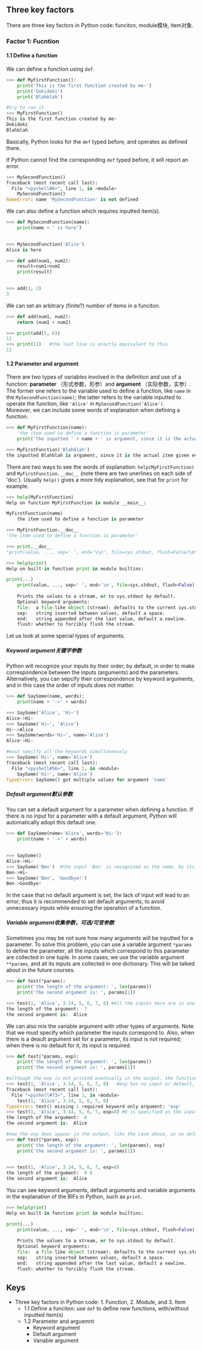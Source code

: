 ## Three key factors
There are three key factors in Python code: funciton, module模块, item对象.

### Factor 1: Fucntion
#### 1.1 Define a function
We can define a function using `def`.
```Python
>>> def MyFirstFunction():
	print('This is the first function created by me~')
	print('Dokidoki')
	print('Blahblah')

#try to run it	
>>> MyFirstFunction()
This is the first function created by me~
Dokidoki
Blahblah
```
Basically, Python looks for the `def` typed before, and operates as defined there.

If Python cannot find the corresponding `def` typed before, it will report an error.
```Python
>>> MySecondFunction()
Traceback (most recent call last):
  File "<pyshell#6>", line 1, in <module>
    MySecondFunction()
NameError: name 'MySecondFunction' is not defined
```
We can also define a function which requires inputted item(s).
```Python
>>> def MySecondFunction(name):
	print(name + ' is here')

	
>>> MySecondFunction('Alice')
Alice is here
```
```Python
>>> def add(num1, num2):
	result=num1+num2
	print(result)

	
>>> add(1, 2)
3
``` 
We can set an arbitrary (finite?) number of items in a funciton.

```Python
>>> def add(num1, num2):
	return (num1 + num2)

>>> print(add(5, 6))
11
>>> print(11)   #the last line is exactly equivalent to this
11
```

#### 1.2 Parameter and argument
There are two types of variables involved in the definition and use of a function: __parameter__ （形式参数，形参）and __argument__ （实际参数，实参）.
The former one refers to the variable used to define a function, like `name` in the `MySecondFunction(name)`; the latter refers to the variable inputted to operate the function, like `'Alice'` in `MySecondFunction('Alice')`.\
Moreover, we can include some words of explanation when defining a function.
```Python
>>> def MyFirstFunction(name):
	'the item used to define a function is parameter'
	print('the inputted ' + name + ' is argument, since it is the actual item given eventually')

>>> MyFirstFunction('Blahblah')
the inputted Blahblah is argument, since it is the actual item given eventually
```
There are two ways to see the words of explanation: `help(MyFirstFunction)` and `MyFirstFunction.__doc__` (note there are two unerlines on each side of 'doc'). Usually `help()` gives a more tidy explanation, see that for `print` for example.
```Python
>>> help(MyFirstFunction)
Help on function MyFirstFunction in module __main__:

MyFirstFunction(name)
    the item used to define a function is parameter

>>> MyFirstFunction.__doc__
'the item used to define a function is parameter'
```
```Python
>>> print.__doc__
"print(value, ..., sep=' ', end='\\n', file=sys.stdout, flush=False)\n\nPrints the values to a stream, or to sys.stdout by default.\nOptional keyword arguments:\nfile:  a file-like object (stream); defaults to the current sys.stdout.\nsep:   string inserted between values, default a space.\nend:   string appended after the last value, default a newline.\nflush: whether to forcibly flush the stream."

>>> help(print)
Help on built-in function print in module builtins:

print(...)
    print(value, ..., sep=' ', end='\n', file=sys.stdout, flush=False)
    
    Prints the values to a stream, or to sys.stdout by default.
    Optional keyword arguments:
    file:  a file-like object (stream); defaults to the current sys.stdout.
    sep:   string inserted between values, default a space.
    end:   string appended after the last value, default a newline.
    flush: whether to forcibly flush the stream.

```
Let us look at some special types of arguments.
##### Keyword argument关键字参数
Python will recognize your inputs by their order, by default, in order to make correspondence between the inputs (arguments) and the parameters. Alternatively, you can sepcify their correspondence by keyword arguments, and in this case the order of inputs does not matter.
```Python
>>> def SaySome(name, words):
	print(name + '->' + words)

>>> SaySome('Alice', 'Hi~')
Alice->Hi~
>>> SaySome('Hi~', 'Alice')
Hi~->Alice
>>> SaySome(words='Hi~', name='Alice')
Alice->Hi~

#must specify all the keywords simultaneously
>>> SaySome('Hi~', name='Alice')
Traceback (most recent call last):
  File "<pyshell#56>", line 1, in <module>
    SaySome('Hi~', name='Alice')
TypeError: SaySome() got multiple values for argument 'name'
```
##### Default argument默认参数
You can set a default argument for a parameter when defining a function. If there is no input for a parameter with a default argument, Python will automatically adopt this default one. 
```Python
>>> def SaySome(name='Alice', words='Hi~'):
	print(name + '->' + words)

	
>>> SaySome()
Alice->Hi~
>>> SaySome('Ben')  #the input 'Ben' is recognized as the name, by its order (1st parameter = 1st input)
Ben->Hi~
>>> SaySome('Ben', 'Goodbye!') 
Ben->Goodbye!
```
In the case that no default argument is set, the lack of input will lead to an error; thus it is recommended to set default arguments, to avoid unnecessary inputs while ensuring the operation of a function.

##### Variable argument收集参数，可选/可变参数
Sometimes you may be not sure how many arguments will be inputted for a parameter. To solve this problem, you can use a variable argument `*params` to define the parameter; all the inputs which correspond to this parameter are collected in one tuple. In some cases, we use the variable argument `**params`, and all its inputs are collected in one dictionary. This will be talked about in the future courses.
```Python
>>> def test(*params):
	print('the length of the argument: ', len(params))
	print('the second argument is: ', params[1])

>>> test(1, 'Alice', 3.14, 5, 6, 7, 8) #All the inputs here are in one tuple 'params'
the length of the argument:  7
the second argument is:  Alice
```
We can also mix the variable argument with other types of arguments. Note that we must specify which parameter the inputs correspond to. Also, when there is a deault argument set for a parameter, its input is not required; when there is no default for it, its input is required.
```Python
>>> def test(*params, exp):
	print('the length of the argument: ', len(params))
	print('the second argument is: ', params[1])

#although the exp is not printed eventually in the output, the function requires its input since there is no default argument set for it	
>>> test(1, 'Alice', 3.14, 5, 6, 7, 8)   #exp has no input or default, so an error is reported
Traceback (most recent call last):
  File "<pyshell#73>", line 1, in <module>
    test(1, 'Alice', 3.14, 5, 6, 7, 8)
TypeError: test() missing 1 required keyword-only argument: 'exp'
>>> test(1, 'Alice', 3.14, 5, 6, 7, exp=8) #8 is specified as the input of exp
the length of the argument:  6
the second argument is:  Alice

#now the exp does appear in the output; like the case above, as no default argument is set for it, its input is required
>>> def test(*params, exp):
	print('the length of the argument: ', len(params), exp)
	print('the second argument is: ', params[1])

	
>>> test(1, 'Alice', 3.14, 5, 6, 7, exp=8)
the length of the argument:  6 8
the second argument is:  Alice
```


You can see keyword arguments, default arguments and variable arguments in the explanation of the BIFs in Python, such as `print`.
```Python
>>> help(print)
Help on built-in function print in module builtins:

print(...)
    print(value, ..., sep=' ', end='\n', file=sys.stdout, flush=False) #'value, ...' actually means a variable argument; by default, sep is ' ', end is a newline, file is sys.stdout and flush is False, so it is fine not to input anything for them
    
    Prints the values to a stream, or to sys.stdout by default.
    Optional keyword arguments:
    file:  a file-like object (stream); defaults to the current sys.stdout.
    sep:   string inserted between values, default a space.
    end:   string appended after the last value, default a newline.
    flush: whether to forcibly flush the stream. 
```

## Keys
- Three key factors in Python code: 1. Function, 2. Module, and 3. Item
   - 1.1 Define a funciton: use `def` to define new functions, with/without inputted item(s)
   - 1.2 Parameter and arguemnt
       - Keyword argument
       - Default argument
       - Variable argument
  

